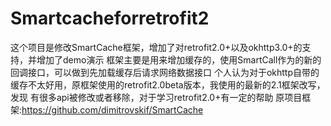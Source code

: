# Smartcacheforretrofit2
这个项目是修改SmartCache框架，增加了对retrofit2.0+以及okhttp3.0+的支持，并增加了demo演示
框架主要是用来增加缓存的，使用SmartCall作为的新的回调接口，可以做到先加载缓存后请求网络数据接口
个人认为对于okhttp自带的缓存不太好用，原框架使用的retrofit2.0beta版本，我使用的最新的2.1框架改写，发现
有很多api被修改或者移除，对于学习retrofit2.0+有一定的帮助
原项目框架:https://github.com/dimitrovskif/SmartCache
